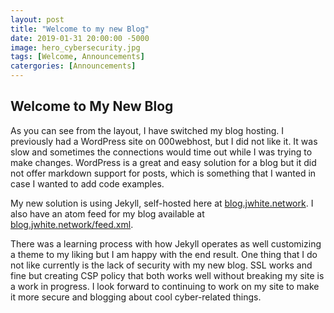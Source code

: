 ```yaml
---
layout: post
title: "Welcome to my new Blog"
date: 2019-01-31 20:00:00 -5000
image: hero_cybersecurity.jpg
tags: [Welcome, Announcements]
catergories: [Announcements]
---
```


## Welcome to My New Blog
As you can see from the layout, I have switched my blog hosting. I previously had a WordPress site on 000webhost, but I did not like it. It was slow and sometimes the connections would time out while I was trying to make changes. WordPress is a great and easy solution for a blog but it did not offer markdown support for posts, which is something that I wanted in case I wanted to add code examples.  
  
My new solution is using Jekyll, self-hosted here at [blog.jwhite.network](https://blog.jwhite.network). I also have an atom feed for my blog available at [blog.jwhite.network/feed.xml](https://blog.jwhite.network/feed.xml).  
  
There was a learning process with how Jekyll operates as well customizing a theme to my liking but I am happy with the end result. One thing that I do not like currently is the lack of security with my new blog. SSL works and fine but creating CSP policy that both works well without breaking my site is a work in progress.  I look forward to continuing to work on my site to make it more secure and blogging about cool cyber-related things.
